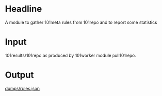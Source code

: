 # Headline

A module to gather 101meta rules from 101repo and to report some statistics

# Input

101results/101repo as produced by 101worker module pull101repo.

# Output

[dumps/rules.json](http://black42.uni-koblenz.de/production/101worker/dumps/rules.json)

